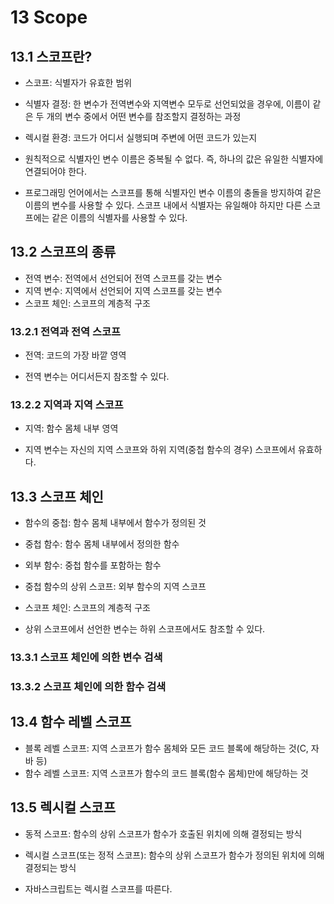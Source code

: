 # 13 Scope

## 13.1 스코프란?

- 스코프: 식별자가 유효한 범위
- 식별자 결정: 한 변수가 전역변수와 지역변수 모두로 선언되었을 경우에, 이름이 같은 두 개의 변수 중에서 어떤 변수를 참조할지 결정하는 과정
- 렉시컬 환경: 코드가 어디서 실행되며 주변에 어떤 코드가 있는지

- 원칙적으로 식별자인 변수 이름은 중복될 수 없다. 즉, 하나의 값은 유일한 식별자에 연결되어야 한다.
- 프로그래밍 언어에서는 스코프를 통해 식별자인 변수 이름의 충돌을 방지하여 같은 이름의 변수를 사용할 수 있다. 스코프 내에서 식별자는 유일해야 하지만 다른 스코프에는 같은 이름의 식별자를 사용할 수 있다.

## 13.2 스코프의 종류

- 전역 변수: 전역에서 선언되어 전역 스코프를 갖는 변수
- 지역 변수: 지역에서 선언되어 지역 스코프를 갖는 변수
- 스코프 체인: 스코프의 계층적 구조

### 13.2.1 전역과 전역 스코프

- 전역: 코드의 가장 바깥 영역

- 전역 변수는 어디서든지 참조할 수 있다.

### 13.2.2 지역과 지역 스코프

- 지역: 함수 몸체 내부 영역

- 지역 변수는 자신의 지역 스코프와 하위 지역(중첩 함수의 경우) 스코프에서 유효하다.

## 13.3 스코프 체인

- 함수의 중첩: 함수 몸체 내부에서 함수가 정의된 것
- 중첩 함수: 함수 몸체 내부에서 정의한 함수
- 외부 함수: 중첩 함수를 포함하는 함수
- 중첩 함수의 상위 스코프: 외부 함수의 지역 스코프
- 스코프 체인: 스코프의 계층적 구조

- 상위 스코프에서 선언한 변수는 하위 스코프에서도 참조할 수 있다.

### 13.3.1 스코프 체인에 의한 변수 검색

### 13.3.2 스코프 체인에 의한 함수 검색

## 13.4 함수 레벨 스코프

- 블록 레벨 스코프: 지역 스코프가 함수 몸체와 모든 코드 블록에 해당하는 것(C, 자바 등)
- 함수 레벨 스코프: 지역 스코프가 함수의 코드 블록(함수 몸체)만에 해당하는 것

## 13.5 렉시컬 스코프

- 동적 스코프: 함수의 상위 스코프가 함수가 호출된 위치에 의해 결정되는 방식
- 렉시컬 스코프(또는 정적 스코프): 함수의 상위 스코프가 함수가 정의된 위치에 의해 결정되는 방식

- 자바스크립트는 렉시컬 스코프를 따른다. 